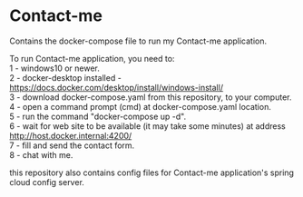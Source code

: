 # Contact-me

Contains the docker-compose file to run my Contact-me application.

To run Contact-me application, you need to:  
1 - windows10 or newer.  
2 - docker-desktop installed - https://docs.docker.com/desktop/install/windows-install/  
3 - download docker-compose.yaml from this repository, to your computer.  
4 - open a command prompt (cmd) at docker-compose.yaml location.  
5 - run the command "docker-compose up -d".  
6 - wait for web site to be available (it may take some minutes) at address http://host.docker.internal:4200/  
7 - fill and send the contact form.  
8 - chat with me.  

this repository also contains config files for Contact-me application's spring cloud config server.  
